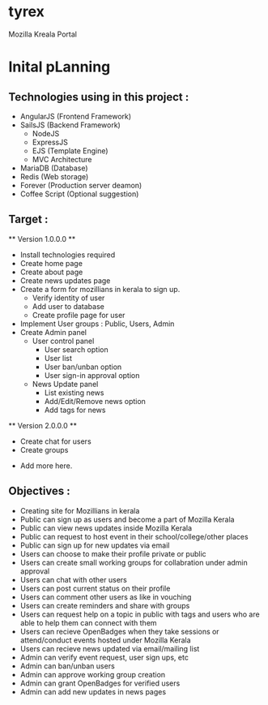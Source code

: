 # tyrex
Mozilla Kreala Portal


Inital pLanning
===============

## Technologies using  in this project :

- AngularJS (Frontend Framework)
- SailsJS (Backend Framework)
  - NodeJS
  - ExpressJS
  - EJS (Template Engine)
  - MVC Architecture
- MariaDB (Database)
- Redis (Web storage)
- Forever (Production server deamon)
- Coffee Script (Optional suggestion)


## Target :

** Version 1.0.0.0 **

- Install technologies required
- Create home page
- Create about page
- Create news updates page
- Create a form for mozillians in kerala to sign up.
  - Verify identity of user
  - Add user to database
  - Create profile page for user
- Implement User groups : Public, Users, Admin
- Create Admin panel
  - User control panel
    - User search option
    - User list
    - User ban/unban option
    - User sign-in approval option
  - News Update panel
    - List existing news
    - Add/Edit/Remove news option
    - Add tags for news


** Version 2.0.0.0 **

- Create chat for users
- Create groups
+ Add more here.


## Objectives :

- Creating site for Mozillians in kerala
- Public can sign up as users and become a part of Mozilla Kerala
- Public can view news updates inside Mozilla Kerala
- Public can request to host event in their school/college/other places
- Public can sign up for new updates via email
- Users can choose to make their profile private or public
- Users can create small working groups for collabration under admin approval
- Users can chat with other users
- Users can post current status on their profile
- Users can comment other users as like in vouching
- Users can create reminders and share with groups
- Users can request help on a topic in public with tags and users who are able to help them can connect with them
- Users can recieve OpenBadges when they take sessions or attend/conduct events hosted under Mozilla Kerala
- Users can recieve news updated via email/mailing list
- Admin can verify event request, user sign ups, etc
- Admin can ban/unban users
- Admin can approve working group creation
- Admin can grant OpenBadges for verified users
- Admin can add new updates in news pages
